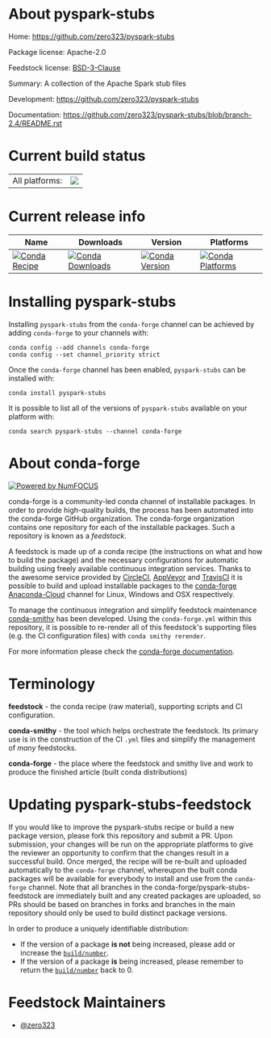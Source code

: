 About pyspark-stubs
===================

Home: https://github.com/zero323/pyspark-stubs

Package license: Apache-2.0

Feedstock license: [BSD-3-Clause](https://github.com/conda-forge/pyspark-stubs-feedstock/blob/master/LICENSE.txt)

Summary: A collection of the Apache Spark stub files

Development: https://github.com/zero323/pyspark-stubs

Documentation: https://github.com/zero323/pyspark-stubs/blob/branch-2.4/README.rst

Current build status
====================


<table><tr><td>All platforms:</td>
    <td>
      <a href="https://dev.azure.com/conda-forge/feedstock-builds/_build/latest?definitionId=7833&branchName=master">
        <img src="https://dev.azure.com/conda-forge/feedstock-builds/_apis/build/status/pyspark-stubs-feedstock?branchName=master">
      </a>
    </td>
  </tr>
</table>

Current release info
====================

| Name | Downloads | Version | Platforms |
| --- | --- | --- | --- |
| [![Conda Recipe](https://img.shields.io/badge/recipe-pyspark--stubs-green.svg)](https://anaconda.org/conda-forge/pyspark-stubs) | [![Conda Downloads](https://img.shields.io/conda/dn/conda-forge/pyspark-stubs.svg)](https://anaconda.org/conda-forge/pyspark-stubs) | [![Conda Version](https://img.shields.io/conda/vn/conda-forge/pyspark-stubs.svg)](https://anaconda.org/conda-forge/pyspark-stubs) | [![Conda Platforms](https://img.shields.io/conda/pn/conda-forge/pyspark-stubs.svg)](https://anaconda.org/conda-forge/pyspark-stubs) |

Installing pyspark-stubs
========================

Installing `pyspark-stubs` from the `conda-forge` channel can be achieved by adding `conda-forge` to your channels with:

```
conda config --add channels conda-forge
conda config --set channel_priority strict
```

Once the `conda-forge` channel has been enabled, `pyspark-stubs` can be installed with:

```
conda install pyspark-stubs
```

It is possible to list all of the versions of `pyspark-stubs` available on your platform with:

```
conda search pyspark-stubs --channel conda-forge
```


About conda-forge
=================

[![Powered by
NumFOCUS](https://img.shields.io/badge/powered%20by-NumFOCUS-orange.svg?style=flat&colorA=E1523D&colorB=007D8A)](https://numfocus.org)

conda-forge is a community-led conda channel of installable packages.
In order to provide high-quality builds, the process has been automated into the
conda-forge GitHub organization. The conda-forge organization contains one repository
for each of the installable packages. Such a repository is known as a *feedstock*.

A feedstock is made up of a conda recipe (the instructions on what and how to build
the package) and the necessary configurations for automatic building using freely
available continuous integration services. Thanks to the awesome service provided by
[CircleCI](https://circleci.com/), [AppVeyor](https://www.appveyor.com/)
and [TravisCI](https://travis-ci.com/) it is possible to build and upload installable
packages to the [conda-forge](https://anaconda.org/conda-forge)
[Anaconda-Cloud](https://anaconda.org/) channel for Linux, Windows and OSX respectively.

To manage the continuous integration and simplify feedstock maintenance
[conda-smithy](https://github.com/conda-forge/conda-smithy) has been developed.
Using the ``conda-forge.yml`` within this repository, it is possible to re-render all of
this feedstock's supporting files (e.g. the CI configuration files) with ``conda smithy rerender``.

For more information please check the [conda-forge documentation](https://conda-forge.org/docs/).

Terminology
===========

**feedstock** - the conda recipe (raw material), supporting scripts and CI configuration.

**conda-smithy** - the tool which helps orchestrate the feedstock.
                   Its primary use is in the construction of the CI ``.yml`` files
                   and simplify the management of *many* feedstocks.

**conda-forge** - the place where the feedstock and smithy live and work to
                  produce the finished article (built conda distributions)


Updating pyspark-stubs-feedstock
================================

If you would like to improve the pyspark-stubs recipe or build a new
package version, please fork this repository and submit a PR. Upon submission,
your changes will be run on the appropriate platforms to give the reviewer an
opportunity to confirm that the changes result in a successful build. Once
merged, the recipe will be re-built and uploaded automatically to the
`conda-forge` channel, whereupon the built conda packages will be available for
everybody to install and use from the `conda-forge` channel.
Note that all branches in the conda-forge/pyspark-stubs-feedstock are
immediately built and any created packages are uploaded, so PRs should be based
on branches in forks and branches in the main repository should only be used to
build distinct package versions.

In order to produce a uniquely identifiable distribution:
 * If the version of a package **is not** being increased, please add or increase
   the [``build/number``](https://docs.conda.io/projects/conda-build/en/latest/resources/define-metadata.html#build-number-and-string).
 * If the version of a package **is** being increased, please remember to return
   the [``build/number``](https://docs.conda.io/projects/conda-build/en/latest/resources/define-metadata.html#build-number-and-string)
   back to 0.

Feedstock Maintainers
=====================

* [@zero323](https://github.com/zero323/)

